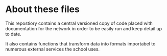 # About these files

This repostiory contains a central versioned copy of code placed with documentation for the network in order to be easily run and keep detail up to date.

It also contains functions that transform data into formats importabel to numerous external services the school uses.

